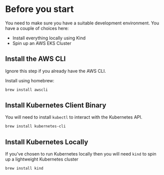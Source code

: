# Before you start

You need to make sure you have a suitable development environment. You have a couple of choices here:

* Install everything locally using Kind
* Spin up an AWS EKS Cluster

## Install the AWS CLI

Ignore this step if you already have the AWS CLI.

Install using homebrew:

``` bash
brew install awscli
```

## Install Kubernetes Client Binary

You will need to install `kubectl` to interact with the Kubernetes API.

``` bash
brew install kubernetes-cli
```

## Install Kubernetes Locally

If you've chosen to run Kubernetes locally then you will need `kind` to spin up a lightweight Kubernetes cluster

``` bash
brew install kind
```
